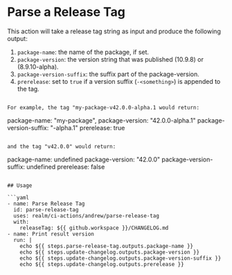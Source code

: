 # Parse a Release Tag

This action will take a release tag string as input and produce the following output:

1. `package-name`: the name of the package, if set.
2. `package-version`: the version string that was published (10.9.8) or (8.9.10-alpha).
3. `package-version-suffix`: the suffix part of the package-version.
4. `prerelease`: set to `true` if a version suffix (`-<something>`) is appended to the tag.
```

For example, the tag "my-package-v42.0.0-alpha.1 would return:
```
  package-name: "my-package",
  package-version: "42.0.0-alpha.1"
  package-version-suffix: "-alpha.1"
  prerelease: true
```

and the tag "v42.0.0" would return:
```
  package-name: undefined
  package-version: "42.0.0"
  package-version-suffix: undefined
  prerelease: false
```

## Usage

```yaml
- name: Parse Release Tag
  id: parse-release-tag
  uses: realm/ci-actions/andrew/parse-release-tag
  with:
    releaseTag: ${{ github.workspace }}/CHANGELOG.md
- name: Print result version
  run: |
    echo ${{ steps.parse-release-tag.outputs.package-name }}
    echo ${{ steps.update-changelog.outputs.package-version }}
    echo ${{ steps.update-changelog.outputs.package-version-suffix }}
    echo ${{ steps.update-changelog.outputs.prerelease }}
```
